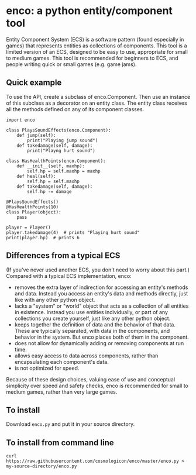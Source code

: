 enco: a python entity/component tool
====================================

Entity Component System (ECS) is a software pattern (found especially in games) that represents entities as collections of components. This tool is a limited version of an ECS, designed to be easy to use, appropriate for small to medium games. This tool is recommended for beginners to ECS, and people writing quick or small games (e.g. game jams).

Quick example
-------------

To use the API, create a subclass of enco.Component. Then use an instance of this subclass as a decorator on an entity class. The entity class receives all the methods defined on any of its component classes.

    import enco

    class PlaysSoundEffects(enco.Component):
        def jump(self):
            print("Playing jump sound")
        def takedamage(self, damage):
            print("Playng hurt sound")

    class HasHealthPoints(enco.Component):
        def __init__(self, maxhp):
            self.hp = self.maxhp = maxhp
        def heal(self):
            self.hp = self.maxhp
        def takedamage(self, damage):
            self.hp -= damage

    @PlaysSoundEffects()
    @HasHealthPoints(10)
    class Player(object):
        pass

    player = Player()
    player.takedamage(4)  # prints "Playing hurt sound"
    print(player.hp)  # prints 6

Differences from a typical ECS
------------------------------

(If you've never used another ECS, you don't need to worry about this part.) Compared with a typical ECS implementation, enco:

* removes the extra layer of indirection for accessing an entity's methods and data. Instead you access an entity's data and methods directly, just like with any other python object.
* lacks a "system" or "world" object that acts as a collection of all entities in existence. Instead you use entities individually, or part of any collections you create yourself, just like any other python object.
* keeps together the definition of data and the behavior of that data. These are typically separated, with data in the components, and behavior in the system. But enco places both of them in the component.
* does not allow for dynamically adding or removing components at run time.
* allows easy access to data across components, rather than encapsulating each component's data.
* is not optimized for speed.

Because of these design choices, valuing ease of use and conceptual simplicity over speed and safety checks, enco is recommended for small to medium games, rather than very large games.

To install
----------

Download `enco.py` and put it in your source directory.

To install from command line
----------------------------

    curl https://raw.githubusercontent.com/cosmologicon/enco/master/enco.py > my-source-directory/enco.py
